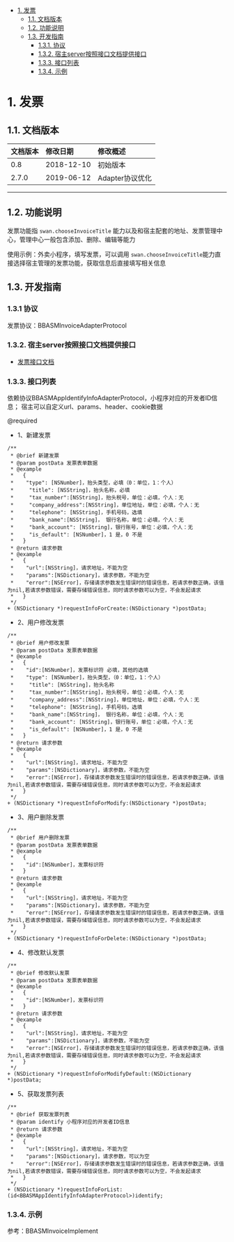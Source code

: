 <!-- TOC -->

- [1. 发票](#1-发票)
    - [1.1. 文档版本](#11)
    - [1.2. 功能说明](#12)
    - [1.3. 开发指南](#13)
        - [1.3.1. 协议](#131)
        - [1.3.2. 宿主server按照接口文档提供接口](#132)
        - [1.3.3. 接口列表](#133)
        - [1.3.4. 示例](#134)

<!-- /TOC -->
# <span id="1"> 1. 发票

## <span id="11"> 1.1. 文档版本

|文档版本|修改日期|修改概述|
|:--|:--|:--|
|0.8|2018-12-10|初始版本|
|2.7.0|2019-06-12|Adapter协议优化|

--------------------------
## <span id="12"> 1.2. 功能说明
发票功能指 `swan.chooseInvoiceTitle` 能力以及和宿主配套的地址、发票管理中心，管理中心一般包含添加、删除、编辑等能力

使用示例：外卖小程序，填写发票，可以调用 `swan.chooseInvoiceTitle`能力直接选择宿主管理的发票功能，获取信息后直接填写相关信息

## <span id="13"> 1.3. 开发指南
### <span id="131"> 1.3.1 协议

发票协议：BBASMInvoiceAdapterProtocol

### <span id="132"> 1.3.2. 宿主server按照接口文档提供接口

* [发票接口文档](../需要接入方实现的Adapter服务/发票.md)

### <span id="133"> 1.3.3. 接口列表

 依赖协议BBASMAppIdentifyInfoAdapterProtocol，小程序对应的开发者ID信息；
 宿主可以自定义url、params、header、cookie数据

@required

* 1、新建发票

```
/**
 * @brief 新建发票
 * @param postData 发票表单数据
 * @example
 *   {
 *    "type": [NSNumber]，抬头类型，必填（0：单位，1：个人）
 *     "title": [NSString]，抬头名称，必填
 *     "tax_number":[NSString]，抬头税号，单位：必填，个人：无
 *     "company_address":[NSString]，单位地址，单位：必填，个人：无
 *     "telephone": [NSString]，手机号码，选填
 *     "bank_name":[NSString]， 银行名称，单位：必填，个人：无
 *     "bank_account": [NSString]，银行账号，单位：必填，个人：无
 *     "is_default": [NSNumber]，1 是，0 不是
 *   }
 * @return 请求参数
 * @example
 *   {
 *    "url":[NSString]，请求地址，不能为空
 *    "params":[NSDictionary]，请求参数，不能为空
 *    "error":[NSError]，存储请求参数发生错误时的错误信息，若请求参数正确，该值为nil,若请求参数错误，需要存储错误信息，同时请求参数可以为空，不会发起请求
 *   }
 */
+ (NSDictionary *)requestInfoForCreate:(NSDictionary *)postData;
```
* 2、用户修改发票

```
/**
 * @brief 用户修改发票
 * @param postData 发票表单数据
 * @example
 *   {
 *    "id":[NSNumber]，发票标识符 必填，其他的选填
 *    "type": [NSNumber]，抬头类型，（0：单位，1：个人）
 *     "title": [NSString]，抬头名称
 *     "tax_number":[NSString]，抬头税号，单位：必填，个人：无
 *     "company_address":[NSString]，单位地址，单位：必填，个人：无
 *     "telephone": [NSString]，手机号码，选填
 *     "bank_name":[NSString]， 银行名称，单位：必填，个人：无
 *     "bank_account": [NSString]，银行账号，单位：必填，个人：无
 *     "is_default": [NSNumber]，1 是，0 不是
 *   }
 * @return 请求参数
 * @example
 *   {
 *    "url":[NSString]，请求地址，不能为空
 *    "params":[NSDictionary]，请求参数，不能为空
 *    "error":[NSError]，存储请求参数发生错误时的错误信息，若请求参数正确，该值为nil,若请求参数错误，需要存储错误信息，同时请求参数可以为空，不会发起请求
 *   }
 */
+ (NSDictionary *)requestInfoForModify:(NSDictionary *)postData;
```
* 3、用户删除发票

```
/**
 * @brief 用户删除发票
 * @param postData 发票表单数据
 * @example
 *   {
 *    "id":[NSNumber]，发票标识符
 *   }
 * @return 请求参数
 * @example
 *   {
 *    "url":[NSString]，请求地址，不能为空
 *    "params":[NSDictionary]，请求参数，不能为空
 *    "error":[NSError]，存储请求参数发生错误时的错误信息，若请求参数正确，该值为nil,若请求参数错误，需要存储错误信息，同时请求参数可以为空，不会发起请求
 *   }
 */
+ (NSDictionary *)requestInfoForDelete:(NSDictionary *)postData;
```
* 4、修改默认发票

```
/**
 * @brief 修改默认发票
 * @param postData 发票表单数据
 * @example
 *   {
 *    "id":[NSNumber]，发票标识符
 *   }
 * @return 请求参数
 * @example
 *   {
 *    "url":[NSString]，请求地址，不能为空
 *    "params":[NSDictionary]，请求参数，不能为空
 *    "error":[NSError]，存储请求参数发生错误时的错误信息，若请求参数正确，该值为nil,若请求参数错误，需要存储错误信息，同时请求参数可以为空，不会发起请求
 *   }
 */
+ (NSDictionary *)requestInfoForModifyDefault:(NSDictionary *)postData;
```
* 5、获取发票列表

```                         
/**
 * @brief 获取发票列表
 * @param identify 小程序对应的开发者ID信息
 * @return 请求参数
 * @example
 *   {
 *    "url":[NSString]，请求地址，不能为空
 *    "params":[NSDictionary]，请求参数，可以为空
 *    "error":[NSError]，存储请求参数发生错误时的错误信息，若请求参数正确，该值为nil,若请求参数错误，需要存储错误信息，同时请求参数可以为空，不会发起请求
 *   }
 */
+ (NSDictionary *)requestInfoForList:(id<BBASMAppIdentifyInfoAdapterProtocol>)identify;
```
### <span id="134"> 1.3.4. 示例
参考：BBASMInvoiceImplement

